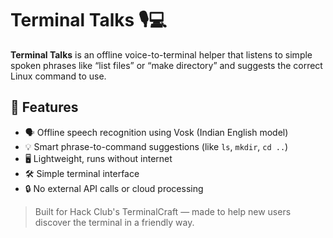 # Terminal Talks 🎙️💻

**Terminal Talks** is an offline voice-to-terminal helper that listens to simple spoken phrases like “list files” or “make directory” and suggests the correct Linux command to use.

## 🌟 Features

- 🗣️ Offline speech recognition using Vosk (Indian English model)
- 💡 Smart phrase-to-command suggestions (like `ls`, `mkdir`, `cd ..`)
- 🖥️ Lightweight, runs without internet
- 🛠️ Simple terminal interface
- 🔒 No external API calls or cloud processing

> Built for Hack Club's TerminalCraft — made to help new users discover the terminal in a friendly way.

